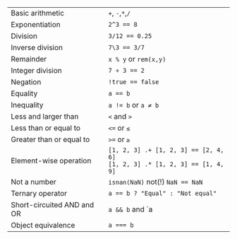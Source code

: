 |                            |                                                 |
| -------------------------- | ----------------------------------------------- |
| Basic arithmetic           | `+`, `-`,`*`,`/`                                |
| Exponentiation             | `2^3 == 8`                                      |
| Division                   | `3/12 == 0.25`                                  |
| Inverse division           | `7\3 == 3/7`                                    |
| Remainder                  | `x % y` or `rem(x,y)`                           |
| Integer division           | `7 ÷ 3 == 2`                                    |
| Negation                   | `!true == false`                                |
| Equality                   | `a == b`                                        |
| Inequality                 | `a != b` or `a ≠ b`                             |
| Less and larger than       | `<` and `>`                                     |
| Less than or equal to      | `<=` or `≤`                                     |
| Greater than or equal to   | `>=` or `≥`                                     |
| Element-wise operation     | `[1, 2, 3] .+ [1, 2, 3] == [2, 4, 6]`<br>`[1, 2, 3] .* [1, 2, 3] == [1, 4, 9]` |
| Not a number               | `isnan(NaN)` not(!) `NaN == NaN`                |
| Ternary operator           | `a == b ? "Equal" : "Not equal"`                |
| Short-circuited AND and OR | `a && b` and `a || b`                           |
| Object equivalence         | `a === b`                                       |
